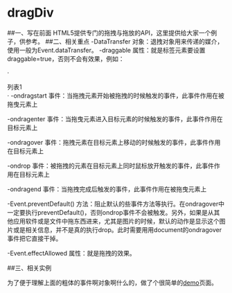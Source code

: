 # dragDiv
##一、写在前面
HTML5提供专门的拖拽与拖放的API，这里提供给大家一个例子，供参考。
##二、相关重点
-DataTransfer 对象：退拽对象用来传递的媒介，使用一般为Event.dataTransfer。
-draggable 属性：就是标签元素要设置draggable=true，否则不会有效果，例如：

·
<div title="拖拽我" draggable="true">列表1</div>
·
-ondragstart 事件：当拖拽元素开始被拖拽的时候触发的事件，此事件作用在被拖曳元素上

-ondragenter 事件：当拖曳元素进入目标元素的时候触发的事件，此事件作用在目标元素上

-ondragover 事件：拖拽元素在目标元素上移动的时候触发的事件，此事件作用在目标元素上

-ondrop 事件：被拖拽的元素在目标元素上同时鼠标放开触发的事件，此事件作用在目标元素上

-ondragend 事件：当拖拽完成后触发的事件，此事件作用在被拖曳元素上

-Event.preventDefault() 方法：阻止默认的些事件方法等执行。在ondragover中一定要执行preventDefault()，否则ondrop事件不会被触发。另外，如果是从其他应用软件或是文件中拖东西进来，尤其是图片的时候，默认的动作是显示这个图片或是相关信息，并不是真的执行drop。此时需要用用document的ondragover事件把它直接干掉。

-Event.effectAllowed 属性：就是拖拽的效果。

##三、相关实例

为了便于理解上面的粗体的事件啊对象啊什么的，做了个很简单的[demo](http://www.renjie.net.cn/example/dragDiv/)页面。
